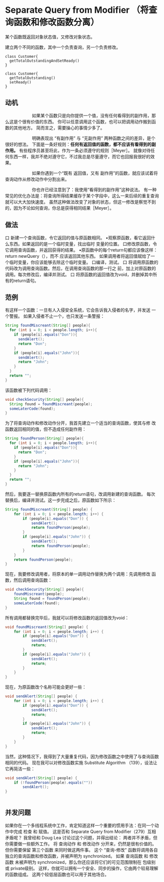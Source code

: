 # Separate Query from Modifier （将查询函数和修改函数分离）

某个函数既返回对象状态值，⼜修改对象状态。 

建⽴两个不同的函数，其中⼀个负责查询，另⼀个负责修改。

```puml
class Customer{
  getTotalOutstandingAndSetReady()
}
```

```puml
class Customer{
  getTotalOutstanding()
  setReady()
}
```



## 动机

&emsp;&emsp;&emsp;&emsp;&emsp;&emsp;
如果某个函数只是向你提供⼀个值，没有任何看得到的副作⽤，那么这是个很有价值的东⻄。
你可以任意调⽤这个函数，也可以把调⽤动作搬到函数的其他地⽅。 
简⽽⾔之，需要操⼼的事情少多了。

&emsp;&emsp;&emsp;&emsp;&emsp;&emsp;
明确表现出 “有副作⽤” 与 “⽆副作⽤” 两种函数之间的差异，是个很好的想法。
下⾯是⼀条好规则：**任何有返回值的函数，都不应该有看得到的副作⽤。**
有些程序员甚⾄将此，作为⼀条必须遵守的规则［Meyer］。
就像对待任何东⻄⼀样，我并不绝对遵守它，不过我总是尽量遵守，⽽它也回报我很好的效果。

&emsp;&emsp;&emsp;&emsp;&emsp;&emsp;
如果你遇到⼀个“既有 返回值，⼜有 副作⽤”的函数，就应该试着将查询动作从修改动作中分割出来。

&emsp;&emsp;&emsp;&emsp;&emsp;&emsp;
你也许已经注意到了：我使⽤“看得到的副作⽤”这种说法。
有⼀种常⻅的优化办法是：将查询所得结果缓存于某个字段中，这么⼀来后续的重复查询就可以⼤⼤加快速度。
虽然这种做法改变了对象的状态，但这⼀修改是察觉不到的，因为不论如何查询，你总是获得相同结果［Meyer］。


## 做法

⼝ 新建⼀个查询函数，令它返回的值与原函数相同。
•观察原函数，看它返回什么东⻄。如果返回的是⼀个临时变量，找出临时 变量的位置。
⼝修改原函数，令它调⽤查询函数，并返回获得的结果。 
•原函数中的每个return句都应该像这样：return newQuery（），⽽不 应该返回其他东⻄。 
 如果调⽤者将返回值赋给了⼀个临时变量，你应该能够去除这个临时变量。 
⼝编译，测试。 
⼝ 将调⽤原函数的代码改为调⽤查询函数。然后，在调⽤查询函数的那⼀⾏之 前，加上对原函数的调⽤。每次修改后，编译并测试。
⼝ 将原函数的返回值改为void，并删掉其中所有的return语句。



## 范例

有这样⼀个函数：⼀旦有⼈⼊侵安全系统，它会告诉我⼊侵者的名字，并发送 ⼀个警报。
如果⼊侵者不⽌⼀个，也只发送⼀条警报：
```java
String foundMiscreant(String[] people){
  for (int i = 0; i < people.length; i++){
    if (people[i].equals("Don")){
      sendAlert();
      return "Don";
    }
    if (people[i].equals("John")){
      sendAlert();
      return "John";
    }
  }
  return "";
}
```

该函数被下列代码调⽤：
```java
void checkSecurity(String[] people){
  String found = foundMiscreant(people);
  someLaterCode(found);
}
```
为了将查询动作和修改动作分开，我⾸先建⽴⼀个适当的查询函数，使其与修 改函数返回相同的值，但不造成任何副作⽤：
```java
String foundPerson(String[] people){
  for (int i = 0; i < people.length; i++){
    if (people[i].equals("Don")){
      return "Don";
    }
    if (people[i].equals("John")){
      return "John";
    }
  }
  return "";
}
```

然后，我要逐⼀替换原函数内所有的return语句，改调⽤新建的查询函数。 每次替换后，编译并测试。这⼀步完成之后，原函数如下所示：
```java
String foundMiscreant(String[] people) {
    for (int i = 0; i < people.length; i++) {
        if (people[i].equals("Don")) {
            sendAlert();
            return foundPerson(people);
        }
        if (people[i].equals("John")) {
            sendAlert();
            return foundPerson(people);
        }
    }
    return foundPerson(people);
}
```

现在，我要修改调⽤者，将原本的单⼀调⽤动作替换为两个调⽤：先调⽤修改 函数，然后调⽤查询函数：
```java
void checkSecurity(String[] people){
    foundMiscreant(people);
    String found = foundPerson(people);
    someLaterCode(found);
}
```
所有调⽤都替换完毕后，我就可以将修改函数的返回值改为void：
```java
void foundMiscreant(String[] people) {
    for (int i = 0; i < people.length; i++) {
        if (people[i].equals("Don")) {
            sendAlert();
            return;
        }
        if (people[i].equals("John")) {
            sendAlert();
            return;
        }
    }
}
```

现在，为原函数改个名称可能会更好⼀些：
```java
void sendAlert(String[] people) {
    for (int i = 0; i < people.length; i++) {
        if (people[i].equals("Don")) {
            sendAlert();
            return;
        }
        if (people[i].equals("John")) {
            sendAlert();
            return;
        }
    }
}
```

当然，这种情况下，我得到了⼤量重复代码，因为修改函数之中使⽤了与查询函数相同的代码。
现在我可以对修改函数实施 Substitute Algorithm （139），设法让它再简洁⼀些：
```java
void sendAlert(String[] people) {
    if (!foundPerson(people).equals(""))
        sendAlert();
}
    
```

## 并发问题

如果你在⼀个多线程系统中⼯作，肯定知道这样⼀个重要的惯⽤⼿法：在同⼀个动作中完成 检查 和 赋值。
这是否和 Separate Query from Modifier（279）互相⽭盾呢？
我曾经和 Doug Lea 讨论过这个问题，并得出结论：
两者并不⽭盾，但你需要做⼀些额外⼯作。
将 查询动作 和 修改动作 分开来，仍然是很有价值的。
但你需要保留 第三个函数 来同时做这两件事。
这个 “查询-修改” 函数将调⽤各⾃独⽴的查询函数和修改函数，并被声明为 synchronized。
如果 查询函数 和 修改函数 未被声明为 synchronized，那么你还应该将它们的可⻅范围限制在 包级别 或 private级别。
这样，你就可以拥有⼀个安全、同步的操作，它由两个较易理解的函数组成。
这两个较低层函数也可以⽤于其他场合。
